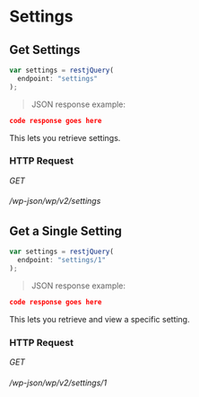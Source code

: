 # Settings #

## Get Settings ##

```javascript
var settings = restjQuery(
  endpoint: "settings"
);
```

> JSON response example:

```json
code response goes here
```

This lets you retrieve settings.

### HTTP Request ###

<div class="api-endpoint">
  <div class="endpoint-data">
    <i class="label label-get">GET</i>
    <h6>/wp-json/wp/v2/settings</h6>
  </div>
</div>

## Get a Single Setting ##

```javascript
var settings = restjQuery(
  endpoint: "settings/1"
);
```

> JSON response example:

```json
code response goes here
```

This lets you retrieve and view a specific setting.

### HTTP Request ###

<div class="api-endpoint">
  <div class="endpoint-data">
    <i class="label label-get">GET</i>
    <h6>/wp-json/wp/v2/settings/1</h6>
  </div>
</div>

